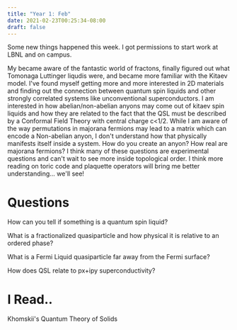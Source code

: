 ```yaml
---
title: "Year 1: Feb"
date: 2021-02-23T00:25:34-08:00
draft: false
---
```

Some new things happened this week.
I got permissions to start work at LBNL and on campus.


My became aware of the fantastic world of fractons, finally figured out what Tomonaga Luttinger liqudis were, and became more familiar with the Kitaev model.  I've found myself getting more and more interested in 2D materials and finding out the connection between quantum spin liquids and other strongly correlated systems like unconventional superconductors. 
I am interested in how abelian/non-abelian anyons may come out of kitaev spin liquids and how they are related to the fact that the QSL must be described by a Conformal Field Theory with central charge c<1/2.  While I am aware of the way permutations in majorana fermions may lead to a matrix which can encode a Non-abelian anyon, I don't understand how that physically manifests itself inside a system.  How do you create an anyon?  How real are majorana fermions?  I think many of these questions are experimental questions and can't wait to see more inside topological order.  I think more reading on toric code and plaquette operators will bring me better understanding... we'll see!
# Questions
How can you tell if something is a quantum spin liquid?

What is a fractionalized quasiparticle and how physical it is relative to an ordered phase?  

What is a Fermi Liquid quasiparticle far away from the Fermi surface?

How does QSL relate to px+ipy superconductivity?

# I Read..
Khomskii's Quantum Theory of Solids
